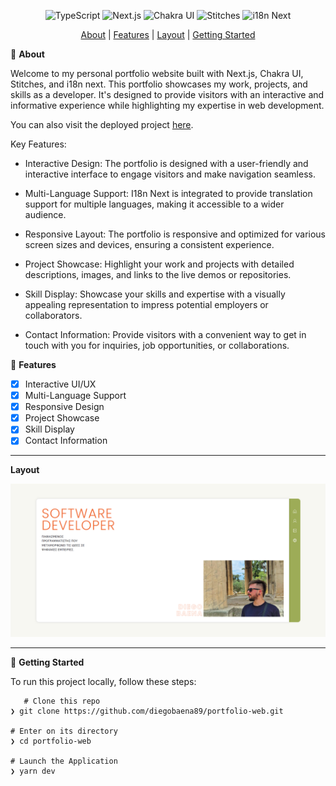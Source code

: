 <div align="center">

![TypeScript](https://img.shields.io/badge/typescript-%23007ACC.svg?style=for-the-badge&logo=typescript&logoColor=white) ![Next.js](https://img.shields.io/badge/next.js-%23000000.svg?style=for-the-badge&logo=next.js&logoColor=white) ![Chakra UI](https://img.shields.io/badge/chakra-%234ED1C5.svg?style=for-the-badge&logo=chakraui&logoColor=white) ![Stitches](https://img.shields.io/badge/stitches-%23000000.svg?style=for-the-badge) ![i18n Next](https://img.shields.io/badge/i18n%20next-%23000000.svg?style=for-the-badge)

[About](#about) | [Features](#features) | [Layout](#screenshots) | [Getting Started](#getting-started)

</div>

📝 <a id="about"> **About** </a>

Welcome to my personal portfolio website built with Next.js, Chakra UI, Stitches, and i18n next. This portfolio showcases my work, projects, and skills as a developer. It's designed to provide visitors with an interactive and informative experience while highlighting my expertise in web development.

You can also visit the deployed project [here](https://portfolio-web-uh92.vercel.app/el "here").

Key Features:

- Interactive Design: The portfolio is designed with a user-friendly and interactive interface to engage visitors and make navigation seamless.

- Multi-Language Support: I18n Next is integrated to provide translation support for multiple languages, making it accessible to a wider audience.

- Responsive Layout: The portfolio is responsive and optimized for various screen sizes and devices, ensuring a consistent experience.

- Project Showcase: Highlight your work and projects with detailed descriptions, images, and links to the live demos or repositories.

- Skill Display: Showcase your skills and expertise with a visually appealing representation to impress potential employers or collaborators.

- Contact Information: Provide visitors with a convenient way to get in touch with you for inquiries, job opportunities, or collaborations.

🚀 <a id="features"> **Features** </a>

- [x] Interactive UI/UX
- [x] Multi-Language Support
- [x] Responsive Design
- [x] Project Showcase
- [x] Skill Display
- [x] Contact Information

---

<a id="screenshots"> **Layout** </a>

![Layout](https://github.com/diegobaena89/portfolio-web/blob/main/src/assets/portfolio.png?raw=true "Layout")

---

📂 <a id="getting-started"> **Getting Started** </a>

To run this project locally, follow these steps:

       # Clone this repo
    ❯ git clone https://github.com/diegobaena89/portfolio-web.git

    # Enter on its directory
    ❯ cd portfolio-web

    # Launch the Application
    ❯ yarn dev
